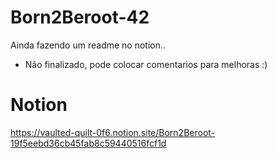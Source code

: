 # Born2Beroot-42
Ainda fazendo um readme no notion..
 * Não finalizado, pode colocar comentarios para melhoras :)

# Notion
https://vaulted-quilt-0f6.notion.site/Born2Beroot-19f5eebd36cb45fab8c59440516fcf1d
